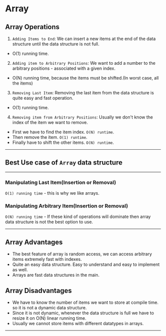 # Array

## Array Operations

1. `Adding Items to End`: We can insert a new items at the end of the data
   structure until the data structure is not full.

- O(1) running time.

2. `Adding item to Arbitrary Positions`: We want to add a number to the
   arbitrary positions - associated with a given index.

- O(N) running time, because the items must be shifted.(In worst case, all the
  items)

3. `Removing Last Item`: Removing the last item from the data structure is quite
   easy and fast operation.

- O(1) running time.

4. `Removing item from Arbitrary Positions`: Usually we don't know the index of
   the item we want to remove.

- First we have to find the item index. `O(N) runtime`.
- Then remove the item. `O(1) runtime`.
- Finally have to shift the other items. `O(N) runtime`.

---

## Best Use case of `Array` data structure

---

### Manipulating Last Item(Insertion or Removal)

`O(1) running time` - this is why we like arrays.

### Manipulating Arbitrary Item(Insertion or Removal)

`O(N) running time` - If these kind of operations will dominate then array data
structure is not the best option to use.

---

## Array Advantages

- The best feature of array is random access, we can access arbitrary items
  extremely fast with indexes.
- Quite an easy data structure. Easy to understand and easy to implement as
  well.
- Arrays are fast data structures in the main.

## Array Disadvantages

- We have to know the number of items we want to store at compile time. so it is
  not a dynamic data structure.
- Since it is not dynamic, whenever the data structure is full we have to resize
  it on O(N) linear running time.
- Usually we cannot store items with different datatypes in arrays.

---
